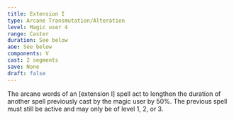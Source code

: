```yaml
---
title: Extension I
type: Arcane Transmutation/Alteration
level: Magic user 4
range: Caster
duration: See below
aoe: See below
components: V
cast: 2 segments
save: None
draft: false
---
```


The arcane words of an [extension I] spell act to lengthen the duration of another spell previously cast by the magic user by 50%. The previous spell must still be active and may only be of level 1, 2, or 3.